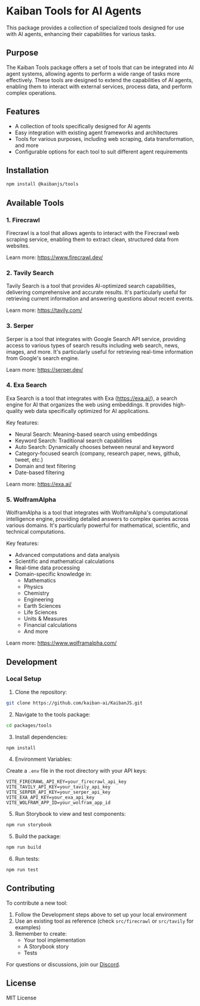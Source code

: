 # Kaiban Tools for AI Agents

This package provides a collection of specialized tools designed for use with AI agents, enhancing their capabilities for various tasks.

## Purpose

The Kaiban Tools package offers a set of tools that can be integrated into AI agent systems, allowing agents to perform a wide range of tasks more effectively. These tools are designed to extend the capabilities of AI agents, enabling them to interact with external services, process data, and perform complex operations.

## Features

- A collection of tools specifically designed for AI agents
- Easy integration with existing agent frameworks and architectures
- Tools for various purposes, including web scraping, data transformation, and more
- Configurable options for each tool to suit different agent requirements

## Installation

```bash
npm install @kaibanjs/tools
```

## Available Tools

### 1. Firecrawl

Firecrawl is a tool that allows agents to interact with the Firecrawl web scraping service, enabling them to extract clean, structured data from websites.

Learn more: https://www.firecrawl.dev/

### 2. Tavily Search

Tavily Search is a tool that provides AI-optimized search capabilities, delivering comprehensive and accurate results. It's particularly useful for retrieving current information and answering questions about recent events.

Learn more: https://tavily.com/

### 3. Serper

Serper is a tool that integrates with Google Search API service, providing access to various types of search results including web search, news, images, and more. It's particularly useful for retrieving real-time information from Google's search engine.

Learn more: https://serper.dev/

### 4. Exa Search

Exa Search is a tool that integrates with Exa (https://exa.ai/), a search engine for AI that organizes the web using embeddings. It provides high-quality web data specifically optimized for AI applications.

Key features:
- Neural Search: Meaning-based search using embeddings
- Keyword Search: Traditional search capabilities
- Auto Search: Dynamically chooses between neural and keyword
- Category-focused search (company, research paper, news, github, tweet, etc.)
- Domain and text filtering
- Date-based filtering

Learn more: https://exa.ai/

### 5. WolframAlpha

WolframAlpha is a tool that integrates with WolframAlpha's computational intelligence engine, providing detailed answers to complex queries across various domains. It's particularly powerful for mathematical, scientific, and technical computations.

Key features:
- Advanced computations and data analysis
- Scientific and mathematical calculations
- Real-time data processing
- Domain-specific knowledge in:
  - Mathematics
  - Physics
  - Chemistry
  - Engineering
  - Earth Sciences
  - Life Sciences
  - Units & Measures
  - Financial calculations
  - And more

Learn more: https://www.wolframalpha.com/

## Development

### Local Setup

1. Clone the repository:

```bash
git clone https://github.com/kaiban-ai/KaibanJS.git
```

2. Navigate to the tools package:

```bash
cd packages/tools
```

3. Install dependencies:

```bash
npm install
```

4. Environment Variables:

Create a `.env` file in the root directory with your API keys:

```env
VITE_FIRECRAWL_API_KEY=your_firecrawl_api_key
VITE_TAVILY_API_KEY=your_tavily_api_key
VITE_SERPER_API_KEY=your_serper_api_key
VITE_EXA_API_KEY=your_exa_api_key
VITE_WOLFRAM_APP_ID=your_wolfram_app_id
```

5. Run Storybook to view and test components:

```bash
npm run storybook
```

5. Build the package:

```bash
npm run build
```

6. Run tests:

```bash
npm run test
```

## Contributing

To contribute a new tool:

1. Follow the Development steps above to set up your local environment
2. Use an existing tool as reference (check `src/firecrawl` or `src/tavily` for examples)
3. Remember to create:
   - Your tool implementation
   - A Storybook story
   - Tests

For questions or discussions, join our [Discord](https://kaibanjs.com/discord).

## License

MIT License

